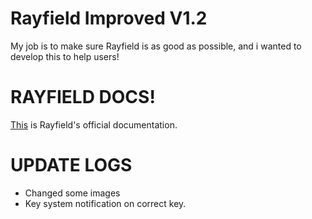 # Rayfield Improved V1.2

My job is to make sure Rayfield is as good as possible, and i wanted to develop this to help users!

# RAYFIELD DOCS!

[This](https://docs.sirius.menu/rayfield) is Rayfield's official documentation.

# UPDATE LOGS
+ Changed some images
+ Key system notification on correct key.
